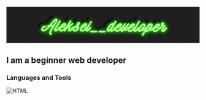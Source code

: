 ![Header](https://github.com/AlekseidDEV/AlekseidDEV/blob/main/assets/intro.png)

## I am a beginner web developer


### Languages ​​and Tools
![HTML](https://img.shields.io/badge/-HTML-1F1F1F?style=for-the-badge&logo=appveyor)
<!--
**AlekseidDEV/AlekseidDEV** is a ✨ _special_ ✨ repository because its `README.md` (this file) appears on your GitHub profile.

Here are some ideas to get you started:

- 🔭 I’m currently working on ...
- 🌱 I’m currently learning ...
- 👯 I’m looking to collaborate on ...
- 🤔 I’m looking for help with ...
- 💬 Ask me about ...
- 📫 How to reach me: ...
- 😄 Pronouns: ...
- ⚡ Fun fact: ...
-->
